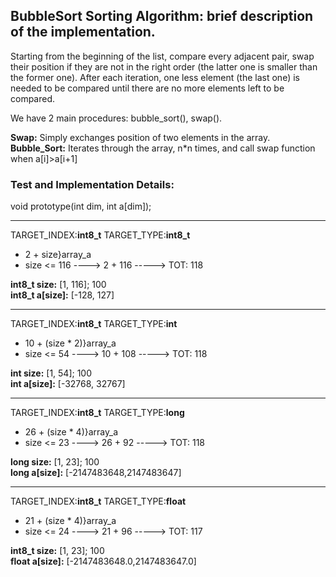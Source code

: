 ## BubbleSort Sorting Algorithm: brief description of the implementation.

 Starting from the beginning of the list, compare every adjacent pair, 
 swap their position if they are not in the right order (the latter one is smaller than the former one). 
 After each iteration, one less element (the last one) is needed to be compared 
 until there are no more elements left to be compared.
 
 We have 2 main procedures: bubble_sort(), swap().
 
 <b>Swap:</b> Simply exchanges position of two elements in the array.<br>
 <b>Bubble_Sort:</b> Iterates through the array, n*n times,  and call swap function when a[i]>a[i+1]
 
### Test and Implementation Details:
void prototype(int dim, int a[dim]);<br>

*******************
TARGET_INDEX:<b>int8_t</b>
TARGET_TYPE:<b>int8_t</b>

- 2 + size}array_a 
- size <= 116 ----> 2 + 116 -----> TOT: 118

<b> int8_t size:</b> [1, 116]; 100 <br>
<b> int8_t a[size]:</b> [-128, 127] 

*******************
TARGET_INDEX:<b>int8_t</b>
TARGET_TYPE:<b>int</b>

- 10 + (size * 2)}array_a 
- size <= 54 ----> 10 + 108 -----> TOT: 118

<b> int size:</b> [1, 54]; 100 <br>
<b> int a[size]:</b> [-32768, 32767]

*******************
TARGET_INDEX:<b>int8_t</b>
TARGET_TYPE:<b>long</b>

- 26 + (size * 4)}array_a 
- size <= 23 ----> 26 + 92 -----> TOT: 118

<b> long size:</b> [1, 23]; 100 <br>
<b> long a[size]:</b> [-2147483648,2147483647]

*******************
TARGET_INDEX:<b>int8_t</b>
TARGET_TYPE:<b>float</b>

- 21 + (size * 4)}array_a 
- size <= 24 ----> 21 + 96 -----> TOT: 117

<b> int8_t size:</b> [1, 23]; 100 <br>
<b> float a[size]:</b> [-2147483648.0,2147483647.0]
